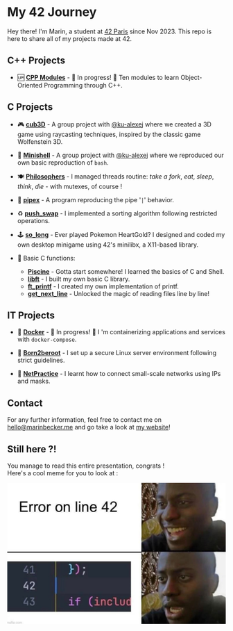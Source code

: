 # My 42 Journey

Hey there! I'm Marin, a student at [42 Paris](https://42.fr) since Nov 2023. This repo is here to share all of my projects made at 42. 

## C++ Projects

- 🆙 [**CPP Modules**](./CPP.0-modules/) - 🚧 In progress! 🚧 Ten modules to learn Object-Oriented Programming through C++.

## C Projects

- 🎮 [**cub3D**](https://github.com/42mates/cub3D) - A group project with [@ku-alexej](https://github.com/ku-alexej) where we created a 3D game using raycasting techniques, inspired by the classic game Wolfenstein 3D.

- 🐚 [**Minishell**](https://github.com/42mates/minishell/) - A group project with [@ku-alexej](https://github.com/ku-alexej) where we reproduced our own basic reproduction of `bash`.

- 🍽️ [**Philosophers**](./C.8-Philosophers/) - I managed threads routine: _take a fork_, _eat_, _sleep_, _think_, _die_ - with mutexes, of course !

- 🚰 [**pipex**](./C.6-pipex/) - A program reproducing the pipe '`|`' behavior.

- ♻️ [**push_swap**](./C.5-push_swap/) - I implemented a sorting algorithm following restricted operations.

- 🕹️ [**so_long**](./C.4-so_long/) - Ever played Pokemon HeartGold? I designed and coded my own desktop minigame using 42's minilibx, a X11-based library.  

- 🐣 Basic C functions:
	- [**Piscine**](./C.0-piscine/) - Gotta start somewhere! I learned the basics of C and Shell.
	- [**libft**](./C.1-libft/) - I built my own basic C library.
	- [**ft_printf**](./C.2-printf/) - I created my own implementation of printf.
	- [**get_next_line**](./C.3-get_next_line/) - Unlocked the magic of reading files line by line!

## IT Projects

- 🐳 [**Docker**](./IT.1-Docker/) - 🚧 In progress! 🚧 I 'm containerizing applications and services with `docker-compose`.

- 🌱 [**Born2beroot**](./IT.0-Born2beroot/) - I set up a secure Linux server environment following strict guidelines.

- 🛜 [**NetPractice**](./IT.0-Born2beroot/) - I learnt how to connect small-scale networks using IPs and masks.

## Contact

For any further information, feel free to contact me on [hello@marinbecker.me](mailto:hello@marinbecker.me) and go take a look at [my website](https://www.marinbecker.me)!


## Still here ?!

You manage to read this entire presentation, congrats !   
Here's a cool meme for you to look at :
<div align="center">
	<img src="./.misc/meme-line42.jpg" alt="Cool Meme">
</div>